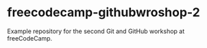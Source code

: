 # freecodecamp-githubwroshop-2
Example repository for the second Git and GitHub workshop at freeCodeCamp.
